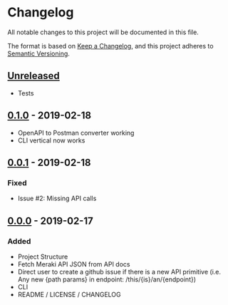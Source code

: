 # Changelog
All notable changes to this project will be documented in this file.

The format is based on [Keep a Changelog](https://keepachangelog.com/en/1.0.0/),
and this project adheres to [Semantic Versioning](https://semver.org/spec/v2.0.0.html).

## [Unreleased]
* Tests

## [0.1.0] - 2019-02-18
* OpenAPI to Postman converter working
* CLI vertical now works 

## [0.0.1] - 2019-02-18
### Fixed
* Issue #2: Missing API calls

## [0.0.0] - 2019-02-17
### Added
* Project Structure
* Fetch Meraki API JSON from API docs
* Direct user to create a github issue if there is a new API primitive 
  (i.e. Any new {path params} in endpoint: /this/{is}/an/{endpoint})
* CLI
* README / LICENSE / CHANGELOG

<!---
CHANGELOG TYPES

Added:      for new features. 
Changed:    for changes in existing functionality.
Deprecated: for soon-to-be removed features.
Removed:    for now removed features.
Fixed:      for any bug fixes.
Security:   for vulnerability fixes.
-->

[Unreleased]: https://github.com/pocc/apigen/compare/v0.1.0...HEAD
[0.1.0]: https://github.com/pocc/apigen/compare/v0.1.0...v0.0.1
[0.0.1]: https://github.com/pocc/apigen/compare/v0.0.0...v0.0.1
[0.0.0]: https://github.com/pocc/apigen/commit/ba8dec9